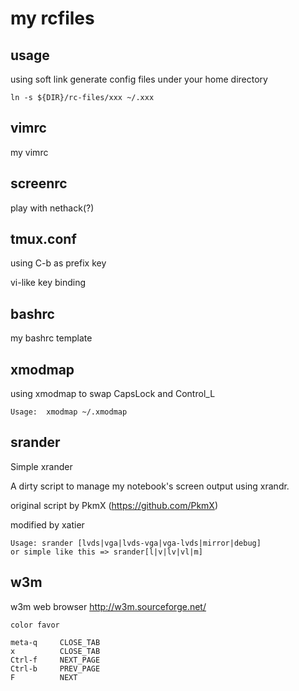 my rcfiles
==========

usage
-----
using soft link generate config files under your home directory

`ln -s ${DIR}/rc-files/xxx ~/.xxx`

vimrc
-----
my vimrc


screenrc
-----
play with nethack(?)

tmux.conf
-----
using C-b as prefix key

vi-like key binding

bashrc
-----
my bashrc template

xmodmap
-----
using xmodmap to swap CapsLock and Control\_L

`Usage:  xmodmap ~/.xmodmap`

srander
-----
Simple xrander

A dirty script to manage my notebook's screen output using xrandr.

 

original script by PkmX (<https://github.com/PkmX>)

modified by xatier

    Usage: srander [lvds|vga|lvds-vga|vga-lvds|mirror|debug]
    or simple like this => srander[l|v|lv|vl|m]

w3m
-----
w3m web browser   <http://w3m.sourceforge.net/>

    color favor

    meta-q     CLOSE_TAB                                                          
    x          CLOSE_TAB                                                              
    Ctrl-f     NEXT_PAGE                                                            
    Ctrl-b     PREV_PAGE                                                            
    F          NEXT
